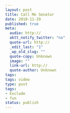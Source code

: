 ```yaml
---
layout: post
title: Call Me Senator
date: 2010-11-29
published: true
meta:
  audio: http://
  aktt_notify_twitter: "no"
  quote-url: http://
  _edit_last: "1"
  _wp_old_slug: ""
  quote-copy: Unknown
  image: ""
  link-url: http://
  quote-author: Unknown
tags:
tags: video
type: post
tags:
- Exclude
- fun
status: publish
---
```



<object height="385" classid="clsid:d27cdb6e-ae6d-11cf-96b8-444553540000" codebase="http://download.macromedia.com/pub/shockwave/cabs/flash/swflash.cab#version=6,0,40,0" width="640"><param name="allowFullScreen" value="true" /><param name="allowscriptaccess" value="always" /><param name="src" value="http://www.youtube.com/v/ixiYZ9DPk8o?fs=1&amp;hl=en_US" /><param name="allowfullscreen" value="true" /><embed allowfullscreen="true" src="http://www.youtube.com/v/ixiYZ9DPk8o?fs=1&amp;hl=en_US" allowscriptaccess="always" type="application/x-shockwave-flash" height="385" width="640"></embed></object>
